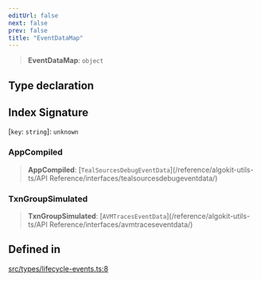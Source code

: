 ```yaml
---
editUrl: false
next: false
prev: false
title: "EventDataMap"
---
```


> **EventDataMap**: `object`

## Type declaration

## Index Signature

 \[`key`: `string`\]: `unknown`

### AppCompiled

> **AppCompiled**: [`TealSourcesDebugEventData`](/reference/algokit-utils-ts/API Reference/interfaces/tealsourcesdebugeventdata/)

### TxnGroupSimulated

> **TxnGroupSimulated**: [`AVMTracesEventData`](/reference/algokit-utils-ts/API Reference/interfaces/avmtraceseventdata/)

## Defined in

[src/types/lifecycle-events.ts:8](https://github.com/algorandfoundation/algokit-utils-ts/blob/87156fe9637eca52c0bc9e840c5804088cb40974/src/types/lifecycle-events.ts#L8)
